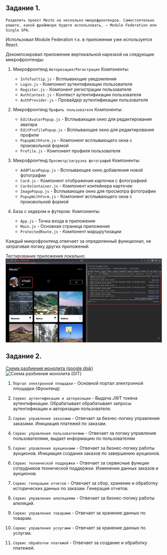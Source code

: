 ## Задание 1.
```
Разделить проект Mesto на несколько микрофронтендов. Самостоятельно решите, какой фреймворк будете использовать, — Module Federation или Single SPA.
```


Использовал Module Federation т.к. в приложении уже используется React.

Декомпозировал приложение вертикальной нарезкой на следующие микрофронтенды:
   1) Микрофронтенд `Авторизация/Регистрация` 
      Компоненты: 
      - `InfoTooltip.js` - Всплывающие уведомления
      - `Login.js` - Компонент аутентификации пользователя
      - `Register.js` - Компонент регистрации пользователя
      - `AuthContext.js` - Контекст аутентификации пользователя
      - `AuthProvider.js` - Провайдер аутентификации пользователя

   2) Микрофронтенд `Профиль пользователя`
      Компоненты: 
      - `EditAvatarPopup.js` - Всплывающее окно для редактирования аватара
      - `EditProfilePopup.js` - Всплывающее окно для редактирования профиля
      - `PopupWithForm.js` - Компонент всплывающего окна с произвольной формой
      - `Profile.js` - Компонент профиля пользователя

   3) Микрофронтенд `Просмотр/загрузка фотографий`
      Компоненты: 
      - `AddPlacePopup.js` - Всплывающее окно добавления новой фотографии
      - `Card.js` - Компонент отображения карточки с фотографией
      - `CardsContainer.js` - Компонент контейнера карточек
      - `ImagePopup.js` - Всплывающее окно для просмотра фотографии
      - `PopupWithForm.js` - Компонент всплывающего окна с произвольной формой
   
   4) База с хедером и футером.
      Компоненты: 
      - `App.js` - Точка входа в приложение
      - `Main.js` - Основная страница приложения
      - `ProtectedRoute.js` - Компонент маршрутизации

Каждый микрофронтенд отвечает за определенный функционал, не затрагивая логику других приложений.  

Тестирование приложения локально:  
![](pic/app-test.png)  


## Задание 2. 
[Схема разбиения монолита (google disk)](https://drive.google.com/file/d/1AyGYLf8kd49tVOmOyP_Zpy2j4cB-huQa/view?usp=sharing)  
![Схема разбиения монолита (GIT)](/diagram/architecture-sprint-1-task-2-Решение.svg)  
 
1) `Портал электронной площадки` - Основной портал электронной площадки (Фронтенд)  
 
2) `Сервис аутентификации и авторизации` - Выдача JWT токена аутентификации. Обрабатывает обрабатывает запросы аутентификации и авторизации пользователя.

3) `Сервис управления заказами` - Отвечает за бизнес-логику управления заказами. Инициация платежей по заказам.
4) `Сервис управления пользователями` - Отвечает за логику управления пользователями, выдает информацию по пользователям 
5) `Сервис управления аукционами` - Отвечает за бизнес-логику работы аукционов. Инициация создания заказов по завершению аукционов.
6) `Сервис технической поддержки` - Отвечает за сервисные функции сотрудников технической поддержки. Изменение данных заказов и аукционов.
7) `Сервис генерации отчетов` - Отвечает за сбор, хранение и обработку исторических данных по заказам. Генерация отчетов.
8) `Сервис управления апеляциями` - Отвечает за бизнес-логику работы апеляций.
9) `Сервис управления товарами` - Отвечает за хранение данных по товарам.
10) `Сервис управления услугами` - Отвечает за хранение данных по услугам.
11) `Сервис обработки платежей` - Отвечает за создание и обработку платежей.
